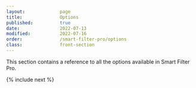 ```yaml
---
layout:             page
title:              Options
published:          true
date:               2022-07-13
modified:           2022-07-16
order:              /smart-filter-pro/options
class:              front-section
---
```


This section contains a reference to all the options available in Smart Filter Pro.

{% include next %}